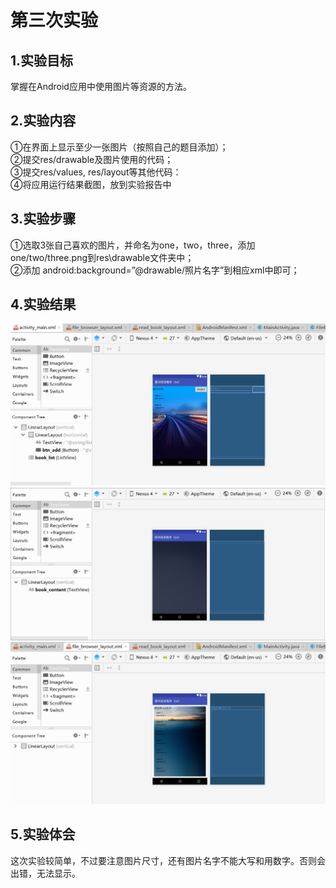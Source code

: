 # 第三次实验 
## 1.实验目标 
掌握在Android应用中使用图片等资源的方法。
## 2.实验内容 
①在界面上显示至少一张图片（按照自己的题目添加）；                         
②提交res/drawable及图片使用的代码；                
③提交res/values, res/layout等其他代码：       
④将应用运行结果截图，放到实验报告中                                         

## 3.实验步骤 
①选取3张自己喜欢的图片，并命名为one，two，three，添加one/two/three.png到res\drawable文件夹中；                         
②添加 android:background=”@drawable/照片名字”到相应xml中即可；                

## 4.实验结果 
![image](https://github.com/Flash404/android-labs-2018/blob/master/%E6%88%AA%E5%9B%BE1.png) 
![image](https://github.com/Flash404/android-labs-2018/blob/master/%E6%88%AA%E5%9B%BE2.png) 
![image](https://github.com/Flash404/android-labs-2018/blob/master/%E6%88%AA%E5%9B%BE3.png) 
## 5.实验体会 
这次实验较简单，不过要注意图片尺寸，还有图片名字不能大写和用数字。否则会出错，无法显示。
